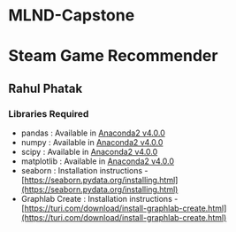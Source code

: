 # MLND-Capstone

# Steam Game Recommender
## Rahul Phatak

### Libraries Required
- pandas : Available in [Anaconda2 v4.0.0](https://repo.continuum.io/archive/Anaconda2-4.0.0-Linux-x86_64.sh)
- numpy : Available in [Anaconda2 v4.0.0](https://repo.continuum.io/archive/Anaconda2-4.0.0-Linux-x86_64.sh)
- scipy : Available in [Anaconda2 v4.0.0](https://repo.continuum.io/archive/Anaconda2-4.0.0-Linux-x86_64.sh)
- matplotlib : Available in [Anaconda2 v4.0.0](https://repo.continuum.io/archive/Anaconda2-4.0.0-Linux-x86_64.sh)
- seaborn : Installation instructions - [https://seaborn.pydata.org/installing.html](https://seaborn.pydata.org/installing.html) 
- Graphlab Create : Installation instructions - [https://turi.com/download/install-graphlab-create.html](https://turi.com/download/install-graphlab-create.html)